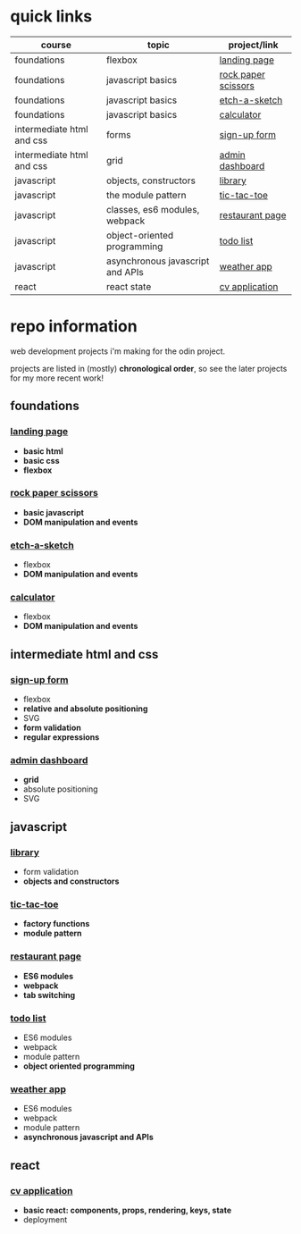 # quick links
| course | topic | project/link | 
| ------- | ------- | ------- |
| foundations | flexbox | [landing page](https://naomitzhao.github.io/top-projects/landing-page/) |
| foundations | javascript basics | [rock paper scissors](https://naomitzhao.github.io/top-projects/rock-paper-scissors/) |
| foundations | javascript basics | [etch-a-sketch](https://naomitzhao.github.io/top-projects/etch-a-sketch/) |
| foundations | javascript basics | [calculator](https://naomitzhao.github.io/top-projects/calculator/) |
| intermediate html and css | forms | [sign-up form](https://naomitzhao.github.io/top-projects/sign-up-form/) |
| intermediate html and css | grid | [admin dashboard](https://naomitzhao.github.io/top-projects/admin-dashboard/) |
| javascript | objects, constructors | [library](https://naomitzhao.github.io/top-projects/library/) |
| javascript | the module pattern | [tic-tac-toe](https://naomitzhao.github.io/top-projects/tic-tac-toe/) |
| javascript | classes, es6 modules, webpack | [restaurant page](https://naomitzhao.github.io/top-projects/restaurant-page/dist) |
| javascript | object-oriented programming | [todo list](https://naomitzhao.github.io/top-projects/todo-list/dist) |
| javascript | asynchronous javascript and APIs | [weather app](https://naomitzhao.github.io/top-projects/weather-app/dist) |
| react | react state | [cv application](https://naomitzhao-cv-application.netlify.app/) |

# repo information

web development projects i'm making for the odin project.

projects are listed in (mostly) **chronological order**, so see the later projects for my more recent work!

## foundations

### [landing page](https://naomitzhao.github.io/top-projects/landing-page/)
- **basic html**
- **basic css**
- **flexbox**

### [rock paper scissors](https://naomitzhao.github.io/top-projects/rock-paper-scissors/)
- **basic javascript**
- **DOM manipulation and events**

### [etch-a-sketch](https://naomitzhao.github.io/top-projects/etch-a-sketch/)
- flexbox
- **DOM manipulation and events**

### [calculator](https://naomitzhao.github.io/top-projects/calculator/)
- flexbox
- **DOM manipulation and events**

## intermediate html and css

### [sign-up form](https://naomitzhao.github.io/top-projects/sign-up-form/)
- flexbox
- **relative and absolute positioning**
- SVG
- **form validation**
- **regular expressions**

### [admin dashboard](https://naomitzhao.github.io/top-projects/admin-dashboard/)
- **grid**
- absolute positioning
- SVG

## javascript

### [library](https://naomitzhao.github.io/top-projects/library/)
- form validation
- **objects and constructors**

### [tic-tac-toe](https://naomitzhao.github.io/top-projects/tic-tac-toe/)
- **factory functions**
- **module pattern**

### [restaurant page](https://naomitzhao.github.io/top-projects/restaurant-page/dist)
- **ES6 modules**
- **webpack**
- **tab switching**

### [todo list](https://naomitzhao.github.io/top-projects/todo-list/dist)
- ES6 modules
- webpack
- module pattern
- **object oriented programming**

### [weather app](https://naomitzhao.github.io/top-projects/weather-app/dist)
- ES6 modules
- webpack
- module pattern
- **asynchronous javascript and APIs**

## react

### [cv application](https://naomitzhao-cv-application.netlify.app/)
- **basic react: components, props, rendering, keys, state**
- deployment
